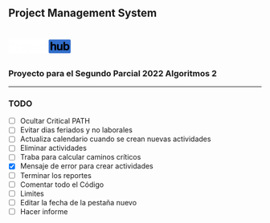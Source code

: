 ## Project Management System 
# ![alt text](https://github.com/seb5433/PMS/blob/main/images/logo.png)

### Proyecto para el Segundo Parcial 2022 Algoritmos 2
-----
### TODO

- [ ] Ocultar Critical PATH
- [ ] Evitar dias feriados y no laborales
- [ ] Actualiza calendario cuando se crean nuevas actividades
- [ ] Eliminar actividades
- [ ] Traba para calcular caminos críticos
- [X] Mensaje de error para crear actividades
- [ ] Terminar los reportes
- [ ] Comentar todo el Código
- [ ] Limites
- [ ] Editar la fecha de la pestaña nuevo 
- [ ] Hacer informe
